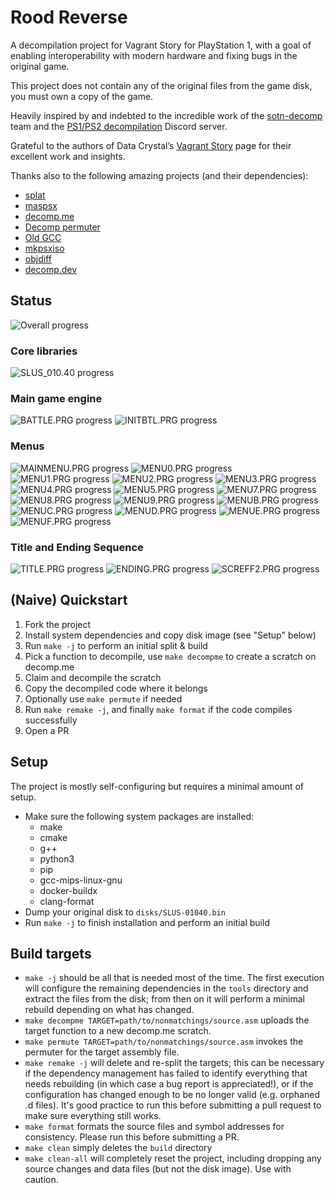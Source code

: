 # Rood Reverse

A decompilation project for Vagrant Story for PlayStation 1, with a goal of enabling interoperability with modern hardware and fixing bugs in the original game.

This project does not contain any of the original files from the game disk, you must own a copy of the game.

Heavily inspired by and indebted to the incredible work of the [sotn-decomp](https://github.com/Xeeynamo/sotn-decomp) team and the [PS1/PS2 decompilation](https://discord.gg/hKx3FJJgrV) Discord server.

Grateful to the authors of Data Crystal’s [Vagrant Story](https://datacrystal.tcrf.net/wiki/Vagrant_Story) page for their excellent work and insights.

Thanks also to the following amazing projects (and their dependencies):
- [splat](https://github.com/ethteck/splat)
- [maspsx](https://github.com/mkst/maspsx)
- [decomp.me](https://github.com/decompme/decomp.me)
- [Decomp permuter](https://github.com/simonlindholm/decomp-permuter)
- [Old GCC](https://github.com/decompals/old-gcc)
- [mkpsxiso](https://github.com/Lameguy64/mkpsxiso)
- [objdiff](https://github.com/encounter/objdiff)
- [decomp.dev](https://decomp.dev/)

## Status

![Overall progress](https://decomp.dev/ser-pounce/rood-reverse.svg?mode=shield&label=Overall+progress)

### Core libraries
![SLUS_010.40 progress](https://decomp.dev/ser-pounce/rood-reverse.svg?mode=shield&category=SLUS_010.40)

### Main game engine
![BATTLE.PRG progress](https://decomp.dev/ser-pounce/rood-reverse.svg?mode=shield&category=BATTLE.PRG)
![INITBTL.PRG progress](https://decomp.dev/ser-pounce/rood-reverse.svg?mode=shield&category=INITBTL.PRG)

### Menus
![MAINMENU.PRG progress](https://decomp.dev/ser-pounce/rood-reverse.svg?mode=shield&category=MAINMENU.PRG)
![MENU0.PRG progress](https://decomp.dev/ser-pounce/rood-reverse.svg?mode=shield&category=MENU0.PRG&color=%2332a934)
![MENU1.PRG progress](https://decomp.dev/ser-pounce/rood-reverse.svg?mode=shield&category=MENU1.PRG&color=%2332a934)
![MENU2.PRG progress](https://decomp.dev/ser-pounce/rood-reverse.svg?mode=shield&category=MENU2.PRG&color=%2332a934)
![MENU3.PRG progress](https://decomp.dev/ser-pounce/rood-reverse.svg?mode=shield&category=MENU3.PRG)
![MENU4.PRG progress](https://decomp.dev/ser-pounce/rood-reverse.svg?mode=shield&category=MENU4.PRG&color=%2332a934)
![MENU5.PRG progress](https://decomp.dev/ser-pounce/rood-reverse.svg?mode=shield&category=MENU5.PRG)
![MENU7.PRG progress](https://decomp.dev/ser-pounce/rood-reverse.svg?mode=shield&category=MENU7.PRG)
![MENU8.PRG progress](https://decomp.dev/ser-pounce/rood-reverse.svg?mode=shield&category=MENU8.PRG&color=%2332a934)
![MENU9.PRG progress](https://decomp.dev/ser-pounce/rood-reverse.svg?mode=shield&category=MENU9.PRG)
![MENUB.PRG progress](https://decomp.dev/ser-pounce/rood-reverse.svg?mode=shield&category=MENUB.PRG)
![MENUC.PRG progress](https://decomp.dev/ser-pounce/rood-reverse.svg?mode=shield&category=MENUC.PRG)
![MENUD.PRG progress](https://decomp.dev/ser-pounce/rood-reverse.svg?mode=shield&category=MENUD.PRG)
![MENUE.PRG progress](https://decomp.dev/ser-pounce/rood-reverse.svg?mode=shield&category=MENUE.PRG&color=%2332a934)
![MENUF.PRG progress](https://decomp.dev/ser-pounce/rood-reverse.svg?mode=shield&category=MENUF.PRG)

### Title and Ending Sequence
![TITLE.PRG progress](https://decomp.dev/ser-pounce/rood-reverse.svg?mode=shield&category=TITLE.PRG)
![ENDING.PRG progress](https://decomp.dev/ser-pounce/rood-reverse.svg?mode=shield&category=ENDING.PRG)
![SCREFF2.PRG progress](https://decomp.dev/ser-pounce/rood-reverse.svg?mode=shield&category=SCREFF2.PRG)

## (Naive) Quickstart
1. Fork the project
2. Install system dependencies and copy disk image (see "Setup" below)
3. Run `make -j` to perform an initial split & build
4. Pick a function to decompile, use `make decompme` to create a scratch on decomp.me
5. Claim and decompile the scratch
6. Copy the decompiled code where it belongs 
7. Optionally use `make permute` if needed
8. Run `make remake -j`, and finally `make format` if the code compiles successfully
9. Open a PR

## Setup
The project is mostly self-configuring but requires a minimal amount of setup.
- Make sure the following system packages are installed:
    - make
    - cmake
    - g++
    - python3
    - pip
    - gcc-mips-linux-gnu
    - docker-buildx
    - clang-format
- Dump your original disk to `disks/SLUS-01040.bin`
- Run `make -j` to finish installation and perform an initial build

## Build targets
- `make -j` should be all that is needed most of the time. The first execution will configure the remaining dependencies in the `tools` directory and extract the files from the disk; from then on it will perform a minimal rebuild depending on what has changed. 
- `make decompme TARGET=path/to/nonmatchings/source.asm` uploads the target function to a new decomp.me scratch.
- `make permute TARGET=path/to/nonmatchings/source.asm` invokes the permuter for the target assembly file. 
- `make remake -j` will delete and re-split the targets; this can be necessary if the dependency management has failed to identify everything that needs rebuilding (in which case a bug report is appreciated!), or if the configuration has changed enough to be no longer valid (e.g. orphaned .d files). It's good practice to run this before submitting a pull request to make sure everything still works.
- `make format` formats the source files and symbol addresses for consistency. Please run this before submitting a PR.
- `make clean` simply deletes the `build` directory
- `make clean-all` will completely reset the project, including dropping any source changes and data files (but not the disk image). Use with caution.
